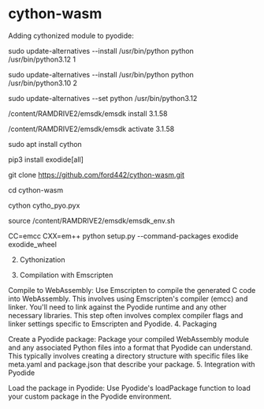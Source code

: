 # cython-wasm
Adding cythonized module to pyodide:

sudo update-alternatives --install /usr/bin/python python /usr/bin/python3.12 1

sudo update-alternatives --install /usr/bin/python python /usr/bin/python3.10 2

sudo update-alternatives --set python /usr/bin/python3.12

/content/RAMDRIVE2/emsdk/emsdk install 3.1.58

/content/RAMDRIVE2/emsdk/emsdk activate 3.1.58

sudo apt install cython

pip3 install exodide[all]

git clone https://github.com/ford442/cython-wasm.git

cd cython-wasm

cython cytho_pyo.pyx

source /content/RAMDRIVE2/emsdk/emsdk_env.sh

CC=emcc CXX=em++ python setup.py --command-packages exodide exodide_wheel



2. Cythonization

3. Compilation with Emscripten

Compile to WebAssembly: Use Emscripten to compile the generated C code into WebAssembly. This involves using Emscripten's compiler (emcc) and linker. You'll need to link against the Pyodide runtime and any other necessary libraries.
This step often involves complex compiler flags and linker settings specific to Emscripten and Pyodide.
4. Packaging

Create a Pyodide package: Package your compiled WebAssembly module and any associated Python files into a format that Pyodide can understand. This typically involves creating a directory structure with specific files like meta.yaml and package.json that describe your package.
5. Integration with Pyodide

Load the package in Pyodide: Use Pyodide's loadPackage function to load your custom package in the Pyodide environment.
